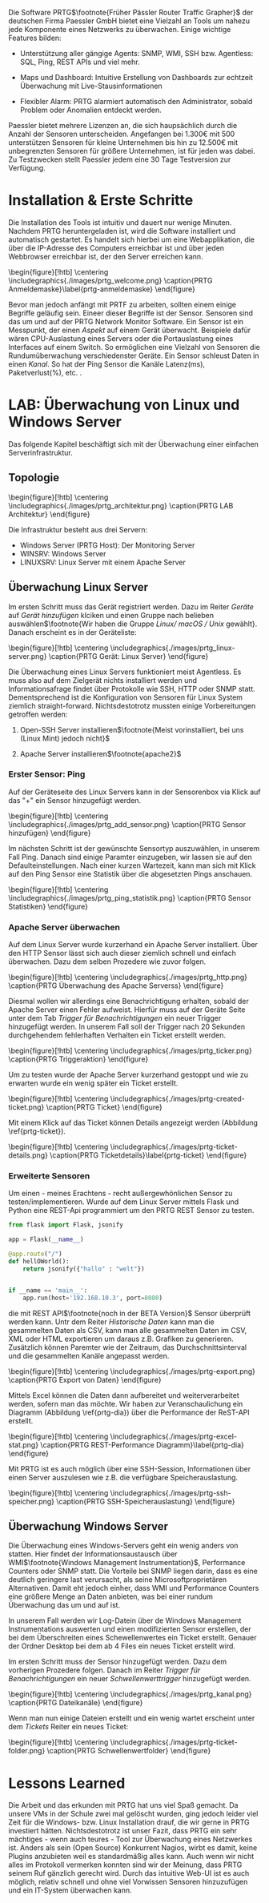 Die Software PRTG$\footnote{Früher Pässler Router Traffic Grapher}$ der deutschen Firma Paessler GmbH bietet eine Vielzahl an Tools um nahezu jede Komponente eines Netzwerks zu überwachen. Einige wichtige Features bilden:

* Unterstützung aller gängige Agents: SNMP, WMI, SSH bzw. Agentless: SQL, Ping, REST APIs und viel mehr.
  
* Maps und Dashboard: Intuitive Erstellung von Dashboards zur echtzeit Überwachung mit Live-Stausinformationen

* Flexibler Alarm: PRTG alarmiert automatisch den Administrator, sobald Problem oder Anomalien entdeckt werden.

Paessler bietet mehrere Lizenzen an, die sich haupsächlich durch die Anzahl der Sensoren unterscheiden. Angefangen bei 1.300€ mit 500 unterstützen Sensoren für kleine Unternehmen bis hin zu 12.500€ mit unbegrenzten Sensoren für größere Unternehmen, ist für jeden was dabei. Zu Testzwecken stellt Paessler jedem eine 30 Tage Testversion zur Verfügung.

# Installation & Erste Schritte

Die Installation des Tools ist intuitiv und dauert nur wenige Minuten. Nachdem PRTG heruntergeladen ist, wird die Software installiert und automatisch gestartet. Es handelt sich hierbei um eine Webapplikation, die über die IP-Adresse des Computers erreichbar ist und über jeden Webbrowser erreichbar ist, der den Server erreichen kann.

\begin{figure}[!htb]
\centering
\includegraphics{./images/prtg_welcome.png}
\caption{PRTG Anmeldemaske}\label{prtg-anmeldemaske}
\end{figure}

Bevor man jedoch anfängt mit PRTF zu arbeiten, sollten einem einige Begriffe geläufig sein. Eineer dieser Begriffe ist der Sensor. Sensoren sind das um und auf der PRTG Network Monitor Software. Ein Sensor ist ein Messpunkt, der einen _Aspekt_ auf einem Gerät überwacht. Beispiele dafür wären CPU-Auslastung eines Servers oder die Portauslastung eines Interfaces auf einem Switch. So ermöglichen eine Vielzahl von Sensoren die Rundumüberwachung verschiedenster Geräte. Ein Sensor schleust Daten in einen *Kanal*. So hat der Ping Sensor die Kanäle Latenz(ms), Paketverlust(%), etc. .

# LAB: Überwachung von Linux und Windows Server

Das folgende Kapitel beschäftigt sich mit der Überwachung einer einfachen Serverinfrastruktur. 

## Topologie

\begin{figure}[!htb]
\centering
\includegraphics{./images/prtg_architektur.png}
\caption{PRTG LAB Architektur}
\end{figure}

Die Infrastruktur besteht aus drei Servern:

* Windows Server (PRTG Host): Der Monitoring Server
* WINSRV: Windows Server 
* LINUXSRV: Linux Server mit einem Apache Server

## Überwachung Linux Server

Im ersten Schritt muss das Gerät registriert werden. Dazu im Reiter _Geräte_ auf _Gerät hinzufügen_ klciken und einen Gruppe nach belieben auswählen$\footnote{Wir haben die Gruppe _Linux/ macOS / Unix_ gewählt}. Danach erscheint es in der Geräteliste:

\begin{figure}[!htb]
\centering
\includegraphics{./images/prtg_linux-server.png}
\caption{PRTG Gerät: Linux Server}
\end{figure}

Die Überwachung eines Linux Servers funktioniert meist Agentless. Es muss also auf dem Zielgerät nichts installiert werden und Informationsafrage findet über Protokolle wie SSH, HTTP oder SNMP statt. Dementsprechend ist die Konfiguration von Sensoren für Linux System ziemlich straight-forward. Nichtsdestotrotz mussten einige Vorbereitungen getroffen werden:

1. Open-SSH Server installieren$\footnote{Meist vorinstalliert, bei uns (Linux Mint) jedoch nicht}$

2. Apache Server installieren$\footnote{apache2}$

### Erster Sensor: Ping

Auf der Geräteseite des Linux Servers kann in der Sensorenbox via Klick auf das "+" ein Sensor hinzugefügt werden.

\begin{figure}[!htb]
\centering
\includegraphics{./images/prtg_add_sensor.png}
\caption{PRTG Sensor hinzufügen}
\end{figure}

Im nächsten Schritt ist der gewünschte Sensortyp auszuwählen, in unserem Fall Ping. Danach sind einige Paramter einzugeben, wir lassen sie auf den Defaulteinstellungen. Nach einer kurzen Wartezeit, kann man sich mit Klick auf den Ping Sensor eine Statistik über die abgesetzten Pings anschauen. 

\begin{figure}[!htb]
\centering
\includegraphics{./images/prtg_ping_statistik.png}
\caption{PRTG Sensor Statistiken}
\end{figure}

### Apache Server überwachen

Auf dem Linux Server wurde kurzerhand ein Apache Server installiert. Über den HTTP Sensor lässt sich auch dieser ziemlich schnell und einfach überwachen. Dazu dem selben Prozedere wie zuvor folgen.

\begin{figure}[!htb]
\centering
\includegraphics{./images/prtg_http.png}
\caption{PRTG Überwachung des Apache Serverss}
\end{figure}


 Diesmal wollen wir allerdings eine Benachrichtigung erhalten, sobald der Apache Server einen Fehler aufweist. Hierfür muss auf der Geräte Seite unter dem Tab _Trigger für Benachrichtigungen_ ein neuer Trigger hinzugefügt werden. In unserem Fall soll der Trigger nach 20 Sekunden durchgehendem fehlerhaften Verhalten ein Ticket erstellt werden.

\begin{figure}[!htb]
\centering
\includegraphics{./images/prtg_ticker.png}
\caption{PRTG Triggeraktion}
\end{figure}

Um zu testen wurde der Apache Server kurzerhand gestoppt und wie zu erwarten wurde ein wenig später ein Ticket erstellt.

\begin{figure}[!htb]
\centering
\includegraphics{./images/prtg-created-ticket.png}
\caption{PRTG Ticket}
\end{figure}

Mit einem Klick auf das Ticket können Details angezeigt werden (Abbildung \ref{prtg-ticket}).

\begin{figure}[!htb]
\centering
\includegraphics{./images/prtg-ticket-details.png}
\caption{PRTG Ticketdetails}\label{prtg-ticket}
\end{figure}

### Erweiterte Sensoren

Um einen - meines Erachtens - recht außergewhönlichen Sensor zu testen/implementieren. Wurde auf dem Linux Server mittels Flask und Python eine REST-Api programmiert um den PRTG REST Sensor zu testen.

```python
from flask import Flask, jsonify

app = Flask(__name__)

@app.route("/")
def hellOWorld():
    return jsonify({"hallo" : "welt"})


if __name == 'main__':
    app.run(host='192.168.10.3', port=8080)
```

die mit REST API$\footnote{noch in der BETA Version}$ Sensor überprüft werden kann. Untr dem Reiter _Historische Daten_ kann man die gesammelten Daten als CSV, kann man alle gesammelten Daten im CSV, XML oder HTML exportieren um daraus z.B. Grafiken zu generieren. Zusätzlich können Paremter wie der Zeitraum, das Durchschnittsinterval und die gesammelten Kanäle angepasst werden.

\begin{figure}[!htb]
\centering
\includegraphics{./images/prtg-export.png}
\caption{PRTG Export von Daten}
\end{figure}

Mittels Excel können die Daten dann aufbereitet und weiterverarbeitet werden, sofern man das möchte. Wir haben zur Veranschaulichung ein Diagramm (Abbildung \ref{prtg-dia}) über die Performance der ReST-API erstellt.

\begin{figure}[!htb]
\centering
\includegraphics{./images/prtg-excel-stat.png}
\caption{PRTG REST-Performance Diagramm}\label{prtg-dia}
\end{figure}

Mit PRTG ist es auch möglich über eine SSH-Session, Informationen über einen Server auszulesen wie z.B. die verfügbare Speicherauslastung.

\begin{figure}[!htb]
\centering
\includegraphics{./images/prtg-ssh-speicher.png}
\caption{PRTG SSH-Speicherauslastung}
\end{figure}


## Überwachung Windows Server

Die Überwachung eines Windows-Servers geht ein wenig anders von statten. Hier findet der Informationsaustausch über WMI$\footnote{Windows Management Instrumentation}$, Performance Counters  oder SNMP statt. Die Vorteile bei SNMP liegen darin, dass es eine deutlich geringere last verursacht, als seine Microsoftproprietären Alternativen. Damit eht jedoch einher, dass WMI und Performance Counters eine größere Menge an Daten anbieten, was bei einer rundum Überwachung das um und auf ist.

In unserem Fall werden wir Log-Datein über de Windows Management Instrumentations auswerten und einen modifizierten Sensor erstellen, der bei dem Überschreiten eines Schewellenwertes ein Ticket erstellt. Genauer der Ordner Desktop bei dem ab 4 Files ein neues Ticket erstellt wird.

Im ersten Schritt muss der Sensor hinzugefügt werden. Dazu dem vorherigen Prozedere folgen. Danach im Reiter _Trigger für Benachrichtigungen_ ein neuer _Schwellenwerttrigger_ hinzugefügt werden.  

\begin{figure}[!htb]
\centering
\includegraphics{./images/prtg_kanal.png}
\caption{PRTG Dateikanäle}
\end{figure}

Wenn man nun einige Dateien erstellt und ein wenig wartet erscheint unter dem _Tickets_ Reiter ein neues Ticket:

\begin{figure}[!htb]
\centering
\includegraphics{./images/prtg-ticket-folder.png}
\caption{PRTG Schwellenwertfolder}
\end{figure}


# Lessons Learned

Die Arbeit und das erkunden mit PRTG hat uns viel Spaß gemacht. Da unsere VMs in der Schule zwei mal gelöscht wurden, ging jedoch leider viel Zeit für die Windows- bzw. Linux Installation drauf, die wir gerne in PRTG investiert hätten. Nichtsdestotrotz ist unser Fazit, dass PRTG ein sehr mächtiges - wenn auch teures - Tool zur Überwachung eines Netzwerkes ist. Anders als sein (Open Source) Konkurrent Nagios, wirbt es damit, keine Plugins anzubieten weil es standardmäßig alles kann. Auch wenn wir nicht alles im Protokoll vermerken konnten sind wir der Meinung, dass PRTG seinem Ruf gänzlich gerecht wird. Durch das intuitive Web-UI ist es auch möglich, relativ schnell und ohne viel Vorwissen Sensoren hinzuzufügen und ein IT-System überwachen kann.  